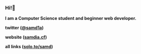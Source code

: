 ### Hi!👋


**I am a Computer Science student and beginner web developer.**

**twitter ([@samd1a](https://www.twitter.com/samd1a))**

**website ([samdia.cf](https://www.samdia.cf))**

**all links ([solo.to/samd](https://solo.to/samd))**



<!--
**samd1a/samd1a** is a ✨ _special_ ✨ repository because its `README.md` (this file) appears on your GitHub profile.

Here are some ideas to get you started:

- 🔭 I’m currently working on ...
- 🌱 I’m currently learning ...
- 👯 I’m looking to collaborate on ...
- 🤔 I’m looking for help with ...
- 💬 Ask me about ...
- 📫 How to reach me: ...
- 😄 Pronouns: ...
- ⚡ Fun fact: ...
-->

